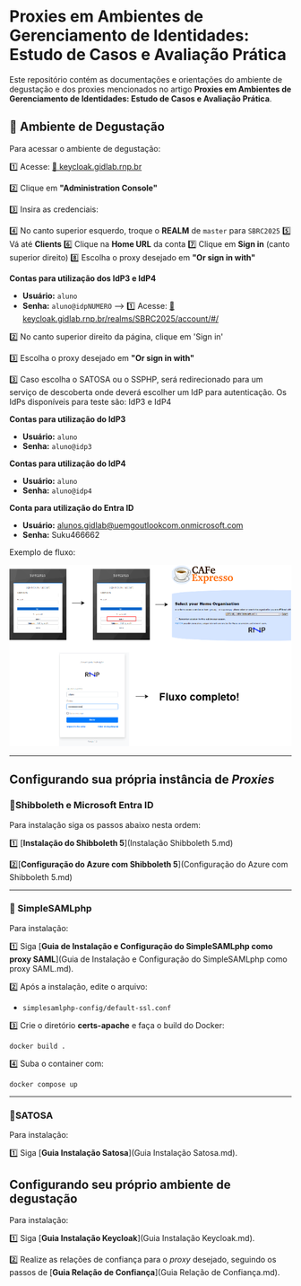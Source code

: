 # Proxies em Ambientes de Gerenciamento de Identidades: Estudo de Casos e Avaliação Prática

Este repositório contém as documentações e orientações do ambiente de degustação e dos proxies mencionados no artigo **Proxies em Ambientes de Gerenciamento de Identidades: Estudo de Casos e Avaliação Prática**.  

## 🎯 Ambiente de Degustação

Para acessar o ambiente de degustação:

1️⃣ Acesse: [🔗 keycloak.gidlab.rnp.br](https://keycloak.gidlab.rnp.br)

2️⃣ Clique em **"Administration Console"**

3️⃣ Insira as credenciais:


  4️⃣ No canto superior esquerdo, troque o **REALM** de `master` para `SBRC2025`
  5️⃣ Vá até **Clients**
  6️⃣ Clique na **Home URL** da conta
  7️⃣ Clique em **Sign in** (canto superior direito)
  8️⃣ Escolha o proxy desejado em **"Or sign in with"**

**Contas para utilização dos IdP3 e IdP4**

- **Usuário:** `aluno`
- **Senha:** `aluno@idpNUMERO` -->
1️⃣ Acesse: [🔗 keycloak.gidlab.rnp.br/realms/SBRC2025/account/#/](https://keycloak.gidlab.rnp.br/realms/SBRC2025/account/#/)

2️⃣ No canto superior direito da página, clique em 'Sign in'

3️⃣ Escolha o proxy desejado em **"Or sign in with"**

3️⃣ Caso escolha o SATOSA ou o SSPHP, será redirecionado para um serviço de descoberta onde deverá escolher um IdP para autenticação. Os IdPs disponíveis para teste são: IdP3 e IdP4

**Contas para utilização do IdP3**

- **Usuário:** `aluno`
- **Senha:** `aluno@idp3`

**Contas para utilização do IdP4**

- **Usuário:** `aluno`
- **Senha:** `aluno@idp4`


**Conta para utilização do Entra ID**

* **Usuário:** alunos.gidlab@uemgoutlookcom.onmicrosoft.com
* **Senha:** Suku466662 

Exemplo de fluxo:

![FLuxo](./fluxo.png)

---

## Configurando sua própria instância de *Proxies*

### 🔹Shibboleth e Microsoft Entra ID

Para instalação siga os passos abaixo nesta ordem:   

1️⃣ [**Instalação do Shibboleth 5**](Instalação Shibboleth 5.md)  

2️⃣[**Configuração do Azure com Shibboleth 5**](Configuração do Azure com Shibboleth 5.md)

---

### 🔹 SimpleSAMLphp  

Para instalação:

1️⃣ Siga [**Guia de Instalação e Configuração do SimpleSAMLphp como proxy SAML**](Guia de Instalação e Configuração do SimpleSAMLphp como proxy SAML.md).   

2️⃣ Após a instalação, edite o arquivo:     

- `simplesamlphp-config/default-ssl.conf`

3️⃣ Crie o diretório **certs-apache** e faça o build do Docker:

```
docker build .
```

4️⃣ Suba o container com:

```
docker compose up
```

---

### 🔹SATOSA

Para instalação:

1️⃣ Siga [**Guia Instalação Satosa**](Guia Instalação Satosa.md).



## Configurando seu próprio ambiente de degustação

Para instalação:

1️⃣ Siga [**Guia Instalação Keycloak**](Guia Instalação Keycloak.md).

2️⃣ Realize as relações de confiança para o *proxy* desejado, seguindo os passos de [**Guia Relação de Confiança**](Guia Relação de Confiança.md).